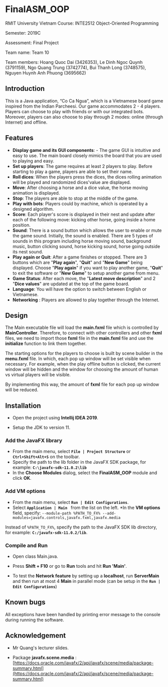 
# FinalASM_OOP



RMIT University Vietnam Course: INTE2512 Object-Oriented Programming </br>

Semester: 2019C </br>

Assessment: Final Project </br>

Team name: Team 10 </br>

Team members: Hoang Quoc Dai (3426353), Le Dinh Ngoc Quynh (3791159), Ngo Quang Trung (3742774), Bui Thanh Long (3748575), Nguyen Huynh Anh Phuong (3695662)


## Introduction

This is a Java application, “Co Ca Ngua”, which is a Vietnamese board game inspired from the Indian Parcheesi. Our game accommodates 2 - 4 players. Players can choose to play with friends or with our integrated bots. Moreover, players can also choose to play through 2 modes: online (through Internet) and offline.

  
## Features

* **Display game and its GUI components**: -   The game GUI is intuitive and easy to use. The main board closely mimics the board that you are used to playing and easy.
* **Set  up players**:  The game requires at least 2 players to play.  Before starting to play a game, players are able to set their name.
* **Roll dices**: When the players press the dices, the dices rolling animation will be played and randomized dices'value are displayed.
* **Move**: After choosing a horse and a dice value, the horse moving animation is displayed.
* **Stop**: The players are able to stop at the middle of the game. 
* **Play with bots**: Players could by machine, which is operated by a designed algorithm.
* **Score**: Each player's score is displayed in their nest and update after each of the following move: kicking other horse, going inside a home position.
* **Sound**: There is a sound button  which allows the user to enable or mute the game sound. Initially, the sound is enabled. There are 5 types of sounds in this program including horse moving sound, background music, button clicking sound, horse kicking sound, horse going outside its nest sound.
* **Play again or Quit**: After a game finishes or stopped. There are 3 buttons which are "**Play again**", "**Quit**" and   "**New Game**" being displayed. Choose "**Play again**" if you want to play another game, "**Quit**" to exit the software or "**New Game**" to setup another game from menu.
* **Game Status**: After each move, the "**Latest move description**" and 2 "**Dice values**" are updated at the top of the game board.
* **Language**: You will have the option to switch between English or Vietnamese.
*  **Networking** : Players are allowed to play together through the Internet.

## Design
The Main executable file will load the **main.fxml** file which is controlled by **MainController**. Therefore, to connect with other controllers and other **fxml** files, we need to import those **fxml** file in the **main.fxml** file and use the **initialize** function to link them together.

The starting options for the players to choose is built by scene builder in the **menu.fxml** file. In which, each pop up window will be set visible when necessary. For example, when the play offline button is clicked, the current window will be hidden and the window for choosing the amount of human vs virtual players will be visible.

By implementing this way, the amount of **fxml** file for each pop up window will be reduced.


 
## Installation

* Open the project using **Intellij IDEA 2019**.

* Setup the JDK to version 11.

### Add the JavaFX library
* From the main menu, select **```File | Project Structure```**  or   **``` Ctrl+Shift+Alt+S```**  on the toolbar.
* Specify the path to the lib folder in the JavaFX SDK package, for example: **``` C:\javafx-sdk-11.0.2\lib ```**
* In the **Choose Modules** dialog, select the **FinalASM_OOP** module  and click **OK**.

### Add VM options
* From the main menu, select **``` Run | Edit Configurations ```**.
* Select **``` Application | Main  ```** from the list on the left.
*In the **VM options** field, specify: 
`--module-path %PATH_TO_FX% --add-modules=javafx.controls,javafx.fxml,javafx.media`

Instead of `%PATH_TO_FX%`, specify the path to the JavaFX SDK lib directory, for example: 
**```C:/javafx-sdk-11.0.2/lib```**.

### Compile and Run
* Open class Main.java.

* Press **Shift + F10** or go to **Run** tools and hit **Run 'Main'**.

 * To test the **Network feature** by setting up a **localhost**, run **ServerMain** and then run at most 4 **Main** in parallel mode (can be setup in the **`Run | Edit Configurations`**)

## Known bugs

All exceptions have been handled by printing error message to the console during running the software.

## Acknowledgement

* Mr Quang's lecturer slides.

*  Package **javafx.scene.media** : [https://docs.oracle.com/javafx/2/api/javafx/scene/media/package-summary.html](https://docs.oracle.com/javafx/2/api/javafx/scene/media/package-summary.html)

